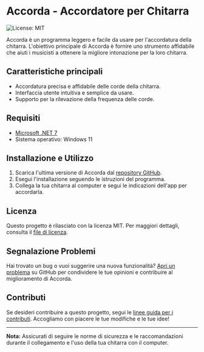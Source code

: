 # Accorda - Accordatore per Chitarra

![License: MIT](https://img.shields.io/badge/License-MIT-green.svg)

Accorda è un programma leggero e facile da usare per l'accordatura della chitarra. L'obiettivo principale di Accorda è fornire uno strumento affidabile che aiuti i musicisti a ottenere la migliore intonazione per la loro chitarra.

## Caratteristiche principali

- Accordatura precisa e affidabile delle corde della chitarra.
- Interfaccia utente intuitiva e semplice da usare.
- Supporto per la rilevazione della frequenza delle corde.

## Requisiti

- [Microsoft .NET 7](https://dotnet.microsoft.com/en-us/download/dotnet/7.0)
- Sistema operativo: Windows 11

## Installazione e Utilizzo

1. Scarica l'ultima versione di Accorda dal [repository GitHub](https://github.com/gpicchiarelli/accorda/releases).
2. Esegui l'installazione seguendo le istruzioni del programma.
3. Collega la tua chitarra al computer e segui le indicazioni dell'app per accordarla.

## Licenza

Questo progetto è rilasciato con la licenza MIT. Per maggiori dettagli, consulta il [file di licenza](https://github.com/gpicchiarelli/accorda/blob/main/LICENSE).

## Segnalazione Problemi

Hai trovato un bug o vuoi suggerire una nuova funzionalità? [Apri un problema](https://github.com/gpicchiarelli/accorda/issues) su GitHub per condividere le tue opinioni e contribuire al miglioramento di Accorda.

## Contributi

Se desideri contribuire a questo progetto, segui le [linee guida per i contributi](CONTRIBUTING.md). Accogliamo con piacere le tue modifiche e le tue idee!

---

**Nota:** Assicurati di seguire le norme di sicurezza e le raccomandazioni durante il collegamento e l'uso della tua chitarra con il computer.
